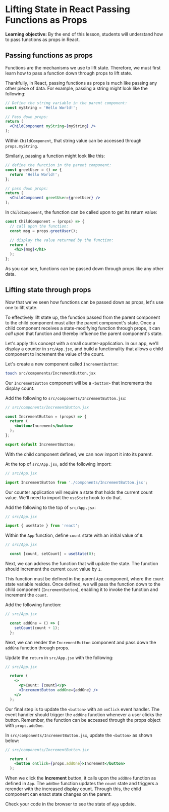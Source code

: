 <h1>
  <span class="headline">Lifting State in React</span>
  <span class="subhead">Passing Functions as Props</span>
</h1>

**Learning objective:** By the end of this lesson, students will understand how to pass functions as props in React.

## Passing functions as props

Functions are the mechanisms we use to lift state. Therefore, we must first learn how to pass a function down through props to lift state.

Thankfully, in React, passing functions as props is much like passing any other piece of data. For example, passing a string might look like the following:

```jsx
// Define the string variable in the parent component:
const myString = 'Hello World!';

// Pass down props:
return (
  <ChildComponent myString={myString} />
);
```

Within `ChildComponent`, that string value can be accessed through `props.myString`.

Similarly, passing a function might look like this:

```jsx
// define the function in the parent component:
const greetUser = () => {
  return 'Hello World!';
};

// pass down props:
return (
  <ChildComponent greetUser={greetUser} />
);
```

In `ChildComponent`, the function can be called upon to get its return value:

```jsx
const ChildComponent = (props) => {
  // call upon the function:
  const msg = props.greetUser();

  // display the value returned by the function:
  return (
    <h1>{msg}</h1>
  );
};
```

As you can see, functions can be passed down through props like any other data.

## Lifting state through props

Now that we've seen how functions can be passed down as props, let's use one to lift state.

To effectively lift state up, the function passed from the parent component to the child component must alter the parent component's state. Once a child component receives a state-modifying function through props, it can *call upon* that function and thereby influence the parent component's state.

Let's apply this concept with a small counter-application. In our app, we'll display a counter in `src/App.jsx`, and build a functionality that allows a child component to increment the value of the count.

Let's create a new component called `IncrementButton`:

```bash
touch src/components/IncrementButton.jsx
```

Our `IncrementButton` component will be a `<button>` that increments the display count.

Add the following to `src/components/IncrementButton.jsx`:

```jsx
// src/components/IncrementButton.jsx

const IncrementButton = (props) => {
  return (
    <button>Increment</button>
  );
};

export default IncrementButton;
```

With the child component defined, we can now import it into its parent.

At the top of `src/App.jsx`, add the following import:

```jsx
// src/App.jsx

import IncrementButton from './components/IncrementButton.jsx';
```

Our counter application will require a state that holds the current count value. We'll need to import the `useState` hook to do that.

Add the following to the top of `src/App.jsx`:

```jsx
// src/App.jsx

import { useState } from 'react';
```

Within the `App` function, define `count` state with an initial value of `0`:

```jsx
// src/App.jsx

  const [count, setCount] = useState(0);
```

Next, we can address the function that will update the state. The function should increment the current `count` value by `1`.

This function must be defined in the parent `App` component, where the `count` state variable resides. Once defined, we will pass the function down to the child component (`IncrementButton`), enabling it to invoke the function and increment the `count`.

Add the following function:

```jsx
// src/App.jsx

  const addOne = () => {
    setCount(count + 1);
  };
```

Next, we can render the `IncrementButton` component and pass down the `addOne` function through props.

Update the `return` in `src/App.jsx` with the following:

```jsx
// src/App.jsx

  return (
    <>
      <p>Count: {count}</p>
      <IncrementButton addOne={addOne} />
    </>
  );
```

Our final step is to update the `<button>` with an `onClick` event handler. The event handler should trigger the `addOne` function whenever a user clicks the button. Remember, the function can be accessed through the props object with `props.addOne`.

In `src/components/IncrementButton.jsx`, update the `<button>` as shown below:

```jsx
// src/components/IncrementButton.jsx

  return (
    <button onClick={props.addOne}>Increment</button>
  );
```

When we click the **Increment** button, it calls upon the `addOne` function as defined in `App`. The `addOne` function updates the `count` state and triggers a rerender with the increased display count. Through this, the child component can enact state changes on the parent.

Check your code in the browser to see the state of `App` update.
